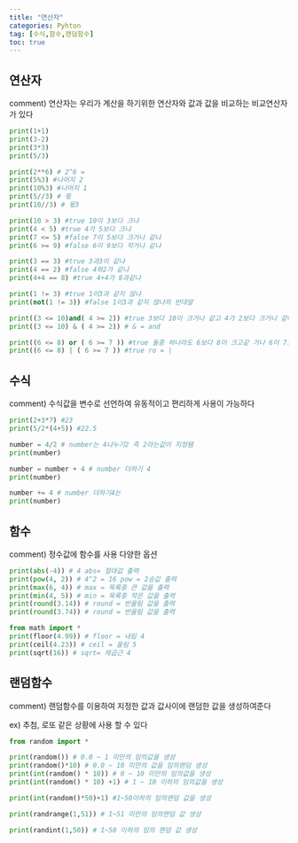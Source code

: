 ```yaml
---
title: "연산자"
categories: Pyhton
tag: [수식,함수,랜덤함수]
toc: true
---
```


## 연산자

comment)
연산자는 우리가 계산을 하기위한 연산자와 값과 값을 비교하는 비교연산자가 있다
```python
print(1+1)
print(3-2)
print(3*3)
print(5/3)

print(2**6) # 2^6 =
print(5%3) #나머지 2
print(10%3) #나머지 1
print(5//3) # 몫
print(10//3) # 몫3

print(10 > 3) #true 10이 3보다 크냐
print(4 < 5) #true 4가 5보다 크냐
print(7 <= 5) #false 7이 5보다 크거나 같냐
print(6 >= 9) #false 6이 9보다 작거나 같냐

print(3 == 3) #true 3과3이 같냐
print(4 == 2) #false 4와2가 같냐
print(4+4 == 8) #true 4+4가 8과같냐

print(1 != 3) #true 1이3과 같지 않냐
print(not(1 != 3)) #false 1이3과 같지 않냐의 반대말

print((3 <= 10)and( 4 >= 2)) #true 3보다 10이 크거나 같고 4가 2보다 크거나 같냐
print((3 <= 10) & ( 4 >= 2)) # & = and

print((6 <= 8) or ( 6 >= 7 )) #true 둘중 하나라도 6보다 8이 크고같 거나 6이 7보다 작거나 같냐
print((6 <= 8) | ( 6 >= 7 )) #true ro = | 
```


## 수식
comment)
수식값을 변수로 선언하여 유동적이고 편리하게 사용이 가능하다
```python
print(2+3*7) #23
print(5/2*(4+5)) #22.5

number = 4/2 # number는 4나누기2 즉 2라는값이 지정됌
print(number) 

number = number + 4 # number 더하기 4
print(number)

number += 4 # number 더하기4는
print(number)
```


## 함수
comment)
정수값에 함수를 사용 다양한 옵션
```python
print(abs(-4)) # 4 abs= 절대값 출력
print(pow(4, 2)) # 4^2 = 16 pow = 2승값 출력
print(max(6, 4)) # max = 목록중 큰 값을 출력
print(min(4, 5)) # min = 목록중 작은 값을 출력
print(round(3.14)) # round = 반올림 값을 출력
print(round(3.74)) # round = 반올림 값을 출력

from math import *
print(floor(4.99)) # floor = 내림 4
print(ceil(4.23)) # ceil = 올림 5
print(sqrt(16)) # sqrt= 제곱근 4
```


## 랜덤함수
comment)
랜덤함수를 이용하여 지정한 값과 값사이에 랜덤한 값을 생성하여준다

ex) 추첨, 로또 같은 상황에 사용 할 수 있다
```python
from random import *

print(random()) # 0.0 ~ 1 미만의 임의값을 생성
print(random()*10) # 0.0 ~ 10 미만의 값을 임의랜덤 생성
print(int(random() * 10)) # 0 ~ 10 미만의 임의값을 생성
print(int(random() * 10) +1) # 1 ~ 10 이하의 임의값을 생성

print(int(random()*50)+1) #1~50이하의 임의랜덤 값을 생성

print(randrange(1,51)) # 1~51 미만의 임의랜덤 값 생성 

print(randint(1,50)) # 1~50 이하의 임의 랜덤 값 생성
```
